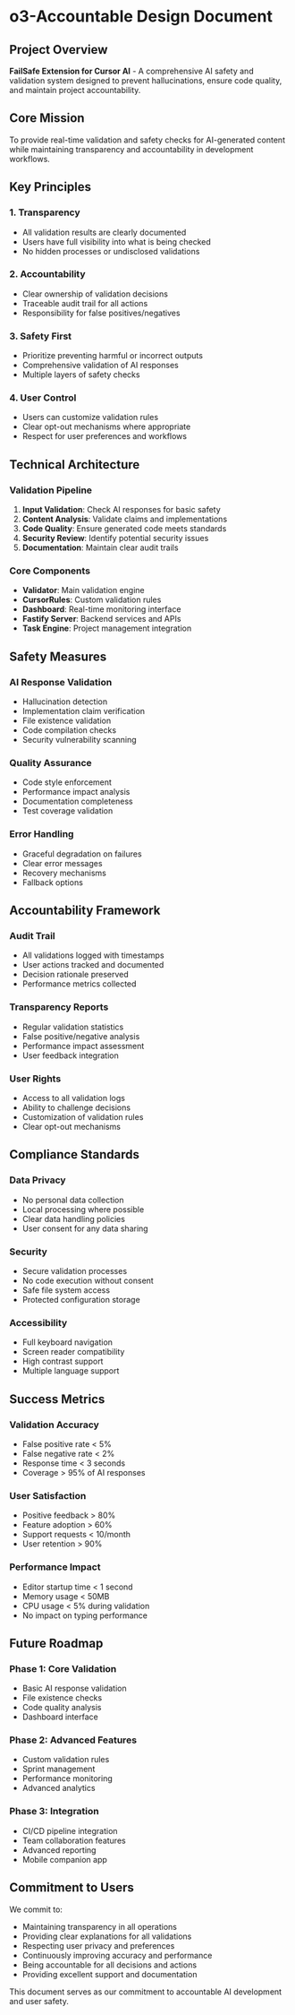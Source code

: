 # o3-Accountable Design Document

## Project Overview
**FailSafe Extension for Cursor AI** - A comprehensive AI safety and validation system designed to prevent hallucinations, ensure code quality, and maintain project accountability.

## Core Mission
To provide real-time validation and safety checks for AI-generated content while maintaining transparency and accountability in development workflows.

## Key Principles

### 1. Transparency
- All validation results are clearly documented
- Users have full visibility into what is being checked
- No hidden processes or undisclosed validations

### 2. Accountability
- Clear ownership of validation decisions
- Traceable audit trail for all actions
- Responsibility for false positives/negatives

### 3. Safety First
- Prioritize preventing harmful or incorrect outputs
- Comprehensive validation of AI responses
- Multiple layers of safety checks

### 4. User Control
- Users can customize validation rules
- Clear opt-out mechanisms where appropriate
- Respect for user preferences and workflows

## Technical Architecture

### Validation Pipeline
1. **Input Validation**: Check AI responses for basic safety
2. **Content Analysis**: Validate claims and implementations
3. **Code Quality**: Ensure generated code meets standards
4. **Security Review**: Identify potential security issues
5. **Documentation**: Maintain clear audit trails

### Core Components
- **Validator**: Main validation engine
- **CursorRules**: Custom validation rules
- **Dashboard**: Real-time monitoring interface
- **Fastify Server**: Backend services and APIs
- **Task Engine**: Project management integration

## Safety Measures

### AI Response Validation
- Hallucination detection
- Implementation claim verification
- File existence validation
- Code compilation checks
- Security vulnerability scanning

### Quality Assurance
- Code style enforcement
- Performance impact analysis
- Documentation completeness
- Test coverage validation

### Error Handling
- Graceful degradation on failures
- Clear error messages
- Recovery mechanisms
- Fallback options

## Accountability Framework

### Audit Trail
- All validations logged with timestamps
- User actions tracked and documented
- Decision rationale preserved
- Performance metrics collected

### Transparency Reports
- Regular validation statistics
- False positive/negative analysis
- Performance impact assessment
- User feedback integration

### User Rights
- Access to all validation logs
- Ability to challenge decisions
- Customization of validation rules
- Clear opt-out mechanisms

## Compliance Standards

### Data Privacy
- No personal data collection
- Local processing where possible
- Clear data handling policies
- User consent for any data sharing

### Security
- Secure validation processes
- No code execution without consent
- Safe file system access
- Protected configuration storage

### Accessibility
- Full keyboard navigation
- Screen reader compatibility
- High contrast support
- Multiple language support

## Success Metrics

### Validation Accuracy
- False positive rate < 5%
- False negative rate < 2%
- Response time < 3 seconds
- Coverage > 95% of AI responses

### User Satisfaction
- Positive feedback > 80%
- Feature adoption > 60%
- Support requests < 10/month
- User retention > 90%

### Performance Impact
- Editor startup time < 1 second
- Memory usage < 50MB
- CPU usage < 5% during validation
- No impact on typing performance

## Future Roadmap

### Phase 1: Core Validation
- Basic AI response validation
- File existence checks
- Code quality analysis
- Dashboard interface

### Phase 2: Advanced Features
- Custom validation rules
- Sprint management
- Performance monitoring
- Advanced analytics

### Phase 3: Integration
- CI/CD pipeline integration
- Team collaboration features
- Advanced reporting
- Mobile companion app

## Commitment to Users

We commit to:
- Maintaining transparency in all operations
- Providing clear explanations for all validations
- Respecting user privacy and preferences
- Continuously improving accuracy and performance
- Being accountable for all decisions and actions
- Providing excellent support and documentation

This document serves as our commitment to accountable AI development and user safety.
